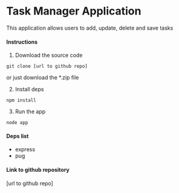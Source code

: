 # Task Manager Application

This application allows users to add, update, delete and save tasks 

#### Instructions
1. Download the source code
```
git clone [url to github repo]

```
or just download the *.zip file

2. Install deps

```
npm install
```
3. Run the app
``` 
node app
```

#### Deps list
- express
- pug
#### Link to github repository

[url to github repo]
